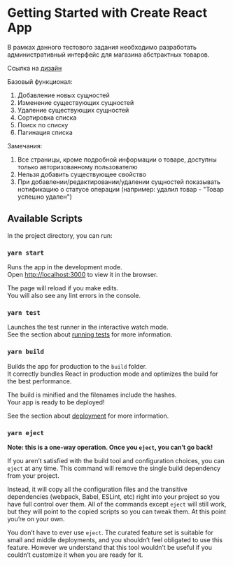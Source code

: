 # Getting Started with Create React App

В рамках данного тестового задания необходимо разработать административный интерфейс для магазина абстрактных товаров.

Ссылка на [дизайн](https://figma.com/file/SsZ6QAUcMpD9N4jCFn43C9vI/Test-Frontend)

Базовый функционал:

1.	Добавление новых сущностей
2.	Изменение существующих сущностей
3.	Удаление существующих сущностей
4.	Сортировка списка
5.	Поиск по списку
6.	Пагинация списка

Замечания:

1.	Все страницы, кроме подробной информации о товаре, доступны только авторизованному пользователю
2.	Нельзя добавить существующее свойство
3.	При добавлении/редактировании/удалении сущностей показывать нотификацию о статусе операции (например: удалил товар - "Товар успешно удален")


## Available Scripts

In the project directory, you can run:

### `yarn start`

Runs the app in the development mode.\
Open [http://localhost:3000](http://localhost:3000) to view it in the browser.

The page will reload if you make edits.\
You will also see any lint errors in the console.

### `yarn test`

Launches the test runner in the interactive watch mode.\
See the section about [running tests](https://facebook.github.io/create-react-app/docs/running-tests) for more information.

### `yarn build`

Builds the app for production to the `build` folder.\
It correctly bundles React in production mode and optimizes the build for the best performance.

The build is minified and the filenames include the hashes.\
Your app is ready to be deployed!

See the section about [deployment](https://facebook.github.io/create-react-app/docs/deployment) for more information.

### `yarn eject`

**Note: this is a one-way operation. Once you `eject`, you can’t go back!**

If you aren’t satisfied with the build tool and configuration choices, you can `eject` at any time. This command will remove the single build dependency from your project.

Instead, it will copy all the configuration files and the transitive dependencies (webpack, Babel, ESLint, etc) right into your project so you have full control over them. All of the commands except `eject` will still work, but they will point to the copied scripts so you can tweak them. At this point you’re on your own.

You don’t have to ever use `eject`. The curated feature set is suitable for small and middle deployments, and you shouldn’t feel obligated to use this feature. However we understand that this tool wouldn’t be useful if you couldn’t customize it when you are ready for it.